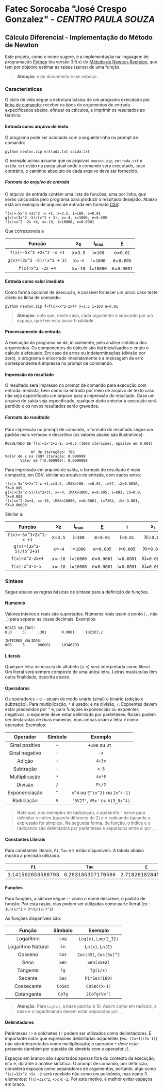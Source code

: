 # Fatec Sorocaba "José Crespo Gonzalez" - _CENTRO PAULA SOUZA_ 

## Cálculo Diferencial - Implementação do Método de Newton

Este projeto, como o nome sugere, é a implementação na linguagem de programação
[Python](https://www.python.org) (na versão 3.6.x) do [Método de Newton-Raphson](https://pt.wikipedia.org/wiki/Método_de_Newton-Raphson),
que tem por objetivo estimar as raíses (zeros) de uma função.

> **Atenção**: este documento é um esboço.

### Características

O ciclo de vida segue a estrutura básica de um programa executado por [linha de comando](https://pt.wikipedia.org/wiki/Interface_de_linha_de_comandos):
receber os tipos de argumentos de entrada expecificados abaixo, efetuar os cálculos, e imprimir os resultados ao término.

#### Entrada como arquivo de texto

O programa pode ser acionado com a seguinte linha no prompt de comando:

````
python newton.zip entrada.txt saida.txt
````

O exemplo acima assume que os arquivos `newton.zip`, `entrada.txt` e `saida.txt` estão na pasta atual onde o comando
será executado, caso contrário, o caminho absoluto de cada arquivo deve ser fornecido.

##### Formato do arquivo de entrada

O arquivo de entrada contém uma lista de funções, uma por linha, que serão calculadas pelo programa para produzir o
resultado desejado. Abaixo está um exemplo de arquivo de entrada em formato [CSV](https://pt.wikipedia.org/wiki/Comma-separated-values):

````
f(x)=-5x^3 +2x^2 -x +1, x=3.5, i=100, e=0.01
g(x)=(3x^2 -5)/(x^2 + 3), x=-4, i=1000, e=0.005
f(x)=x^2 -2x +4, x=-10, i=10000, e=0.0001
````

Que corresponde a

| Função                     | x<sub>0</sub> | i<sub>max</sub>      | [E][2]       |
|:--------------------------:|:-------------:|:--------------------:|:------------:|
| `f(x)=-5x^3 +2x^2 -x +1`   | x=`3.5`       | i=`100`              | e=`0.01`     |
| `g(x)=(3x^2 -5)/(x^2 + 3)` | x=`-4`        | i=`1000`             | e=`0.005`    |
| `f(x)=x^2 -2x +4`          | x=`-10`       | i=`10000`            | e=`0.0001`   |

#### Entrada como valor imediato

Como forma opcional de execução, é possível fornecer um único caso teste direto na linha de comando:

```
python newton.zip f=f(x)=x^2-2x+4 x=3.5 i=100 e=0.01
```

> **Atenção**: note que, neste caso, cada argumento é separado por um espaço, que tem esta _única_ finalidade.

#### Processamento da entrada

A execução do programa se dá, inicialmente, pela análise sintática dos argumentos. Os
componentes do cálculo são daí inicializados e então o cálculo é efetuado. Em caso de
erros ou indeterminações (divisão por zero), o programa é encerrado imediatamente e a
mensagem de erro correspondente é impressa no prompt de commando.

#### Impressão do resultado

O resultado será impresso no prompt de comando para execução com entrada imediata, bem
como na entrada por meio de arquivo de texto caso não seja especificado um arquivo para
a impressão do resultado. Caso um arquivo de saída seja especificado, qualquer dado anterior
à execução será perdido e os novos resultados serão gravados.

##### Formato do resultado

Para impressão no prompt de comando, o formato do resultado segue um padrão mais verboso
e descritivo (os valores abaixo são ilustrativos):

```
RESULTADO DE f(x)=3x^2+x-1; x=0.5 (1000 iterações, épsilon em 0.001)
--------------------------------------------------------------------
            Nº de iterações: 789
Valor de x na 789ª iteração: 0.999999
       Valor de f(0.999999): 0.0009998
```

Para impressão em arquivo de saída, o formato do resultado é mais compacto, em CSV,
similar ao arquivo de entrada, com dados extra:

```
f(x)=-5x^3+2x^2-x +1,x=3.5, iMAX=100, e=0.01, i=97, iX=0.8830, fX=0.009
g(x)=(3x^2-5)/(x^2+3), x=-4, iMAX=1000, e=0.005, i=883, iX=0.9, fX=0.001
f(x)=x^2-2x+4, x=-10, iMAX=10000, e=0.0001, i=7384, iX=-3.001, fX=0.00003
```

Similar a:

| Função                  | x<sub>0</sub> | i<sub>max</sub>      | [E][2]       | i            | x<sub>i</sub> | f(x<sub>i</sub>) |
|:-----------------------:|:-------------:|:--------------------:|:------------:|:------------:|:-------------:|:----------------:|
| `f(x)=-5x^3+2x^2-x +1`  | x=`3.5`       | i=`100`              | e=`0.01`     | i=`0.01`     | Xi=`0.01`     | Fx=`0.01`        |
| `g(x)=(3x^2-5)/(x^2+3)` | x=`-4`        | i=`1000`             | e=`0.005`    | i=`0.005`    | Xi=`0.005`    | Fx=`0.005`       |
| `f(x)=x^2-2x+4`         | x=`-10`       | i=`10000`            | e=`0.0001`   | i=`0.0001`   | Xi=`0.0001`   | Fx=`0.0001`      |
| `f(x)=x^3-x-5 `         | x=`-10`       | i=`10000`            | e=`0.0001`   | i=`0.0001`   | Xi=`0.0001`   | Fx=`0.0001`      |


### Síntaxe

Segue abaixo as regras básicas de síntaxe para a definição de funções.

#### Numerais

Valores inteiros e reais são suportados. Números reais usam o ponto (`.`, não `,`)
para separar as casas decimais. Exemplos:
```
REAIS VÁLIDOS:
0.0     3.     .301       0.0001     102103.2

INTEIROS VÁLIDOS:
000     3      006001     10346703
```

#### Literais

Qualquer letra minúscula do alfabeto (`a-z`) será interpretada como literal. Um
literal será sempre composto de uma única letra. Letras maiúsculas têm outra 
finalidade, descrita abaixo. 

#### Operadores

Os operadores `+` e `-` atuam de modo unário (sinal) e binário (adição e subtração). Para
multiplicação, `*` é usado; e na divisão, `/`. Expoentes devem estar precedidos
por `^` e, para funções exponenciais ou expoentes negativos, o expoente deve
estar delimitado por parênteses. Raíses podem ser declaradas de duas maneiras, mas
ambas usam a letra `V` como operador. Exemplos:

| Operador         | Símbolo  | Exemplo                          |
|:----------------:|:--------:|:--------------------------------:|
| Sinal positivo   | `+`      | `+100` ou `3t `                  |
| Sinal negativo   | `-`      | `-x`                             |
| Adição           | `+`      | `4+3x`                           |
| Subtração        | `-`      | `x-5`                            |
| Multiplicação    | `*`      | `4x*E`                           |
| Divisão          | `/`      | `Pi/2`                           |
| Exponenciação    | `^`      | `x^4` ou `E^(x^2)` ou `2x^(-1)`  |
| Radiciação       | `V`      | `'3V27'`, `V5x'` ou `V(3_5x^4)`  |

> Note que, nos exemplos de radiciação, o apóstrofo `'` serve para delimitar o
> índice (quando diferente de 2) e o radicando (quando a expressão for simples).
> Na segunda forma, de função, o índice e o radicando são delimitados por parênteses
> e separados entre si por `_`.  

#### Constantes Literais

Para constantes literais, `Pi`, `Tau` e `E` estão disponíveis. A tabela
abaixo mostra a precisão utilizada.

| `Pi`              | `Tau`             | `E`               |
|:-----------------:|:-----------------:|:-----------------:|
| 3.141592653589793 | 6.283185307179586 | 2.718281828459045 |


#### Funções

Para funções, a síntaxe segue -- como o nome descreve, o padrão de função. Por esta
razão, elas podem ser utilizadas como parte literal (ex.: `3Ln(x)^2` = `3*(Ln(x))^2`)

As funções
disponíveis são:

| Função            | Símbolo | Exemplo           |
|:-----------------:|:-------:|:-----------------:|
| Logarítmo         | `Log`   | `Log(x)`, `Log(2_32)` |
| Logarítmo Natural | `Ln`    | `Ln(x)`, `Ln(E)` |
| Cosseno           | `Cos`   | `Cos(45)`, `Cos(3x)^2` |
| Seno              | `Sen`   | `Sen(3x+2)` |
| Tangente          | `Tg`    | `Tg(1/x)` |
| Secante           | `Sec`   | `Pi*Sec(180)` |
| Cossecante        | `CoSec` | `CoSec(x-1)` |
| Cotangente        | `CoTg`  | `2CoTg(Vx')` |

> **Atenção**: Para `Log(x)`, a base padrão é 10. Assim como em radicais, a base e o
> logaritmando devem estar separados por `_`.

#### Delimitadores

Parênteses `()` e colchetes `[]` podem ser utilizados como delimitadores. É importante
notar que expressões delimitadas adjacentes (ex.: `(2x+1)(2x-1)`) não são interpretadas como
multiplicação; o operador `*` _deve_ estar presente (também por questão de simetria com o operador `/`).

Espaços em branco são suportados apenas fora do contexto da execução, isto é,
durante a análise sintática. O prompt de comando, por definição, considera espaços
como separadores de argumentos, portanto, algo como `f(x)=32x^2 +5x -2` será recebido
não como um polinômio, mas como 3 elementos: `f(x)=32x^2`, `+5x` e `-2`. Por este
motivo, é melhor evitar espaços em braco.

[1]: https://pt.wikipedia.org
[2]: https://pt.wikipedia.org